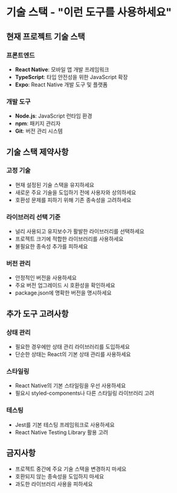 # 기술 스택 - "이런 도구를 사용하세요"

## 현재 프로젝트 기술 스택

### 프론트엔드

- **React Native**: 모바일 앱 개발 프레임워크
- **TypeScript**: 타입 안전성을 위한 JavaScript 확장
- **Expo**: React Native 개발 도구 및 플랫폼

### 개발 도구

- **Node.js**: JavaScript 런타임 환경
- **npm**: 패키지 관리자
- **Git**: 버전 관리 시스템

## 기술 스택 제약사항

### 고정 기술

- 현재 설정된 기술 스택을 유지하세요
- 새로운 주요 기술을 도입하기 전에 사용자와 상의하세요
- 호환성 문제를 피하기 위해 기존 종속성을 고려하세요

### 라이브러리 선택 기준

- 널리 사용되고 유지보수가 활발한 라이브러리를 선택하세요
- 프로젝트 크기에 적합한 라이브러리를 사용하세요
- 불필요한 종속성 추가를 피하세요

### 버전 관리

- 안정적인 버전을 사용하세요
- 주요 버전 업그레이드 시 호환성을 확인하세요
- package.json에 명확한 버전을 명시하세요

## 추가 도구 고려사항

### 상태 관리

- 필요한 경우에만 상태 관리 라이브러리를 도입하세요
- 단순한 상태는 React의 기본 상태 관리를 사용하세요

### 스타일링

- React Native의 기본 스타일링을 우선 사용하세요
- 필요시 styled-components나 다른 스타일링 라이브러리 고려

### 테스팅

- Jest를 기본 테스팅 프레임워크로 사용하세요
- React Native Testing Library 활용 고려

## 금지사항

- 프로젝트 중간에 주요 기술 스택을 변경하지 마세요
- 호환되지 않는 종속성을 도입하지 마세요
- 과도한 라이브러리 사용을 피하세요
